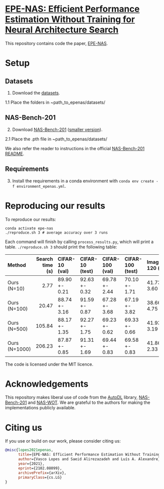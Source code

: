 # [EPE-NAS: Efficient Performance Estimation Without Training for Neural Architecture Search](https://arxiv.org/abs/2102.08099)

This repository contains code the paper, [EPE-NAS](https://arxiv.org/abs/2102.08099).

# Setup
## Datasets
1. Download the [datasets](https://drive.google.com/drive/folders/1L0Lzq8rWpZLPfiQGd6QR8q5xLV88emU7).

1.1 Place the folders in ~path_to_epenas/datasets/

## NAS-Bench-201
2. Download [NAS-Bench-201](https://drive.google.com/file/d/16Y0UwGisiouVRxW-W5hEtbxmcHw_0hF_/view) ([smaller version](https://drive.google.com/open?id=1SKW0Cu0u8-gb18zDpaAGi0f74UdXeGKs)).

2.1 Place the .pth file in ~path_to_epenas/datasets/

We also refer the reader to instructions in the official [NAS-Bench-201 README](https://github.com/D-X-Y/NAS-Bench-201).

## Requirements
3. Install the requirements in a conda environment with `conda env create -f environment_epenas.yml`.


# Reproducing our results
To reproduce our results:

```
conda activate epe-nas
./reproduce.sh 3 # average accuracy over 3 runs
```

Each command will finish by calling `process_results.py`, which will print a table. `./reproduce.sh 3` should print the following table:

| Method       |   Search time (s) | CIFAR-10 (val)   | CIFAR-10 (test)   | CIFAR-100 (val)   | CIFAR-100 (test)   | ImageNet16-120 (val)   | ImageNet16-120 (test)   | 
|:-------------|------------------:|:-----------------|:------------------|:------------------|:-------------------|:-----------------------|:------------------------|
| Ours (N=10)  |              2.77 | 89.90 +- 0.21    | 92.63 +- 0.32     | 69.78 +- 2.44     | 70.10 +- 1.71      | 41.73 +- 3.60          | 41.92 +- 4.25           |
| Ours (N=100) |             20.47 | 88.74 +- 3.16    | 91.59 +- 0.87     | 67.28 +- 3.68     | 67.19 +- 3.82      | 38.66 +- 4.75          | 38.80 +- 5.41           |
| Ours (N=500) |            105.84 | 88.17 +- 1.35    | 92.27 +- 1.75     | 69.23 +- 0.62     | 69.33 +- 0.66      | 41.93 +- 3.19          | 42.05 +- 3.09           |
| Ours (N=1000)|            206.23 | 87.87 +- 0.85    | 91.31 +- 1.69     | 69.44 +- 0.83     | 69.58 +- 0.83      | 41.86 +- 2.33          | 41.84 +- 2.06           |


The code is licensed under the MIT licence.

# Acknowledgements

This repository makes liberal use of code from the [AutoDL](https://github.com/D-X-Y/AutoDL-Projects) library, [NAS-Bench-201](https://github.com/D-X-Y/NAS-Bench-201) and [NAS-WOT](https://github.com/BayesWatch/nas-without-training). We are grateful to the authors for making the implementations publicly available.

# Citing us

If you use or build on our work, please consider citing us:

```bibtex
@misc{lopes2021epenas,
      title={EPE-NAS: Efficient Performance Estimation Without Training for Neural Architecture Search}, 
      author={Vasco Lopes and Saeid Alirezazadeh and Luís A. Alexandre},
      year={2021},
      eprint={2102.08099},
      archivePrefix={arXiv},
      primaryClass={cs.LG}
}
```
